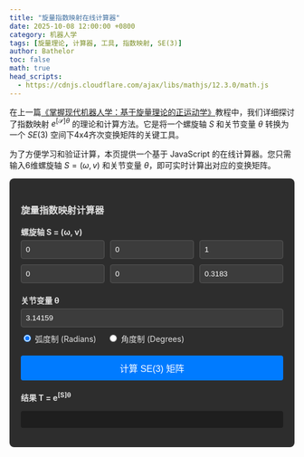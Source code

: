 ```yaml
---
title: "旋量指数映射在线计算器"
date: 2025-10-08 12:00:00 +0800
category: 机器人学
tags: [旋量理论, 计算器, 工具, 指数映射, SE(3)]
author: Bathelor
toc: false
math: true
head_scripts:
  - https://cdnjs.cloudflare.com/ajax/libs/mathjs/12.3.0/math.js
---
```


在上一篇[《掌握现代机器人学：基于旋量理论的正运动学》](/posts/robot-kinematics-with-screw-theory/)教程中，我们详细探讨了指数映射 $e^{[\mathcal{S}]\theta}$ 的理论和计算方法。它是将一个螺旋轴 $S$ 和关节变量 $\theta$ 转换为一个 $SE(3)$ 空间下4x4齐次变换矩阵的关键工具。

为了方便学习和验证计算，本页提供一个基于 JavaScript 的在线计算器。您只需输入6维螺旋轴 $S=(\omega, v)$ 和关节变量 $\theta$，即可实时计算出对应的变换矩阵。

<div id="screw-calculator" style="background-color: #2d2d2d; padding: 20px; border-radius: 8px; color: #e0e0e0;">

  <h3>旋量指数映射计算器</h3>

  <div style="margin-bottom: 20px;">
    <label style="display: block; margin-bottom: 5px;"><strong>螺旋轴 S = (ω, v)</strong></label>
    <div style="display: grid; grid-template-columns: repeat(3, 1fr); gap: 10px; margin-bottom: 10px;">
      <input type="number" id="w_x" placeholder="ω_x" value="0" style="width: 100%; box-sizing: border-box; padding: 8px; background-color: #3c3c3c; border: 1px solid #555; color: #fff; border-radius: 4px;">
      <input type="number" id="w_y" placeholder="ω_y" value="0" style="width: 100%; box-sizing: border-box; padding: 8px; background-color: #3c3c3c; border: 1px solid #555; color: #fff; border-radius: 4px;">
      <input type="number" id="w_z" placeholder="ω_z" value="1" style="width: 100%; box-sizing: border-box; padding: 8px; background-color: #3c3c3c; border: 1px solid #555; color: #fff; border-radius: 4px;">
    </div>
    <div style="display: grid; grid-template-columns: repeat(3, 1fr); gap: 10px;">
      <input type="number" id="v_x" placeholder="v_x" value="0" style="width: 100%; box-sizing: border-box; padding: 8px; background-color: #3c3c3c; border: 1px solid #555; color: #fff; border-radius: 4px;">
      <input type="number" id="v_y" placeholder="v_y" value="0" style="width: 100%; box-sizing: border-box; padding: 8px; background-color: #3c3c3c; border: 1px solid #555; color: #fff; border-radius: 4px;">
      <input type="number" id="v_z" placeholder="v_z" value="0.3183" style="width: 100%; box-sizing: border-box; padding: 8px; background-color: #3c3c3c; border: 1px solid #555; color: #fff; border-radius: 4px;">
    </div>
  </div>

  <div style="margin-bottom: 20px;">
    <label style="display: block; margin-bottom: 5px;"><strong>关节变量 θ</strong></label>
    <input type="number" id="theta" value="3.14159" style="width: 100%; box-sizing: border-box; padding: 8px; background-color: #3c3c3c; border: 1px solid #555; color: #fff; border-radius: 4px;">
    <div style="margin-top: 10px;">
      <input type="radio" id="radians" name="angle_unit" value="rad" checked>
      <label for="radians">弧度制 (Radians)</label>
      <input type="radio" id="degrees" name="angle_unit" value="deg" style="margin-left: 20px;">
      <label for="degrees">角度制 (Degrees)</label>
    </div>
  </div>

  <button id="calculate-btn" style="width: 100%; padding: 10px; background-color: #007bff; color: white; border: none; border-radius: 4px; cursor: pointer; font-size: 16px;">计算 SE(3) 矩阵</button>

  <div style="margin-top: 20px;">
    <label style="display: block; margin-bottom: 5px;"><strong>结果 T = e<sup>[S]θ</sup></strong></label>
    <pre id="result-matrix" style="background-color: #1e1e1e; padding: 15px; border-radius: 4px; font-family: 'Courier New', Courier, monospace; font-size: 14px; white-space: pre; line-height: 1.5;"></pre>
  </div>
</div>

<script>
  // 等待整个页面的HTML都加载完毕后再执行脚本
  document.addEventListener('DOMContentLoaded', function() {
  
    const calculateBtn = document.getElementById('calculate-btn');
    const resultMatrixEl = document.getElementById('result-matrix');

    // 检查核心元素是否存在
    if (!calculateBtn || !resultMatrixEl) {
      console.error("计算器核心HTML元素未找到，请检查ID是否正确。");
      return;
    }

    // 绑定点击事件
    calculateBtn.addEventListener('click', function() {
      // 检查math.js库是否已加载
      if (typeof math === 'undefined') {
        resultMatrixEl.innerText = "错误：Math.js 数学库加载失败。\n请检查网络连接或 head_scripts 配置。";
        return;
      }

      // 1. 获取所有输入值
      const w_x = parseFloat(document.getElementById('w_x').value);
      const w_y = parseFloat(document.getElementById('w_y').value);
      const w_z = parseFloat(document.getElementById('w_z').value);
      const v_x = parseFloat(document.getElementById('v_x').value);
      const v_y = parseFloat(document.getElementById('v_y').value);
      const v_z = parseFloat(document.getElementById('v_z').value);
      let theta = parseFloat(document.getElementById('theta').value);
      const unit = document.querySelector('input[name="angle_unit"]:checked').value;

      if (isNaN(w_x) || isNaN(w_y) || isNaN(w_z) || isNaN(v_x) || isNaN(v_y) || isNaN(v_z) || isNaN(theta)) {
          resultMatrixEl.innerText = "错误：所有输入都必须是有效的数字。";
          return;
      }

      // 2. 角度制转换为弧度制
      if (unit === 'deg') {
          theta = theta * Math.PI / 180;
      }

      // 3. 创建向量和矩阵
      const w = [w_x, w_y, w_z];
      const v = [v_x, v_y, v_z];
      
      if (math.deepEqual(w, [0, 0, 0])) { // 纯平移的特殊情况
          const T = math.matrix([
              [1, 0, 0, v_x * theta],
              [0, 1, 0, v_y * theta],
              [0, 0, 1, v_z * theta],
              [0, 0, 0, 1]
          ]);
          displayMatrix(T);
          return;
      }

      const I = math.identity(3);
      const w_skew = math.matrix([[0, -w_z, w_y], [w_z, 0, -w_x], [-w_y, w_x, 0]]);
      const w_skew_sq = math.multiply(w_skew, w_skew);

      // 4. 计算旋转部分 R (Rodrigues' 公式)
      const term_sin = math.multiply(w_skew, Math.sin(theta));
      const term_cos = math.multiply(w_skew_sq, (1 - Math.cos(theta)));
      const R = math.add(I, term_sin, term_cos);

      // 5. 计算平移部分 p
      const term1_p = math.multiply(I, theta);
      const term2_p = math.multiply(w_skew, (1 - Math.cos(theta)));
      const term3_p = math.multiply(w_skew_sq, (theta - Math.sin(theta)));
      const p_factor_matrix = math.add(term1_p, term2_p, term3_p);
      const p = math.multiply(p_factor_matrix, v);

      // 6. 组合成最终的 4x4 矩阵 T
      const T = math.matrix([
          [R.get([0, 0]), R.get([0, 1]), R.get([0, 2]), p.get([0])],
          [R.get([1, 0]), R.get([1, 1]), R.get([1, 2]), p.get([1])],
          [R.get([2, 0]), R.get([2, 1]), R.get([2, 2]), p.get([2])],
          [0, 0, 0, 1]
      ]);
      
      displayMatrix(T);
    });

    // 辅助函数，用于格式化并显示矩阵
    function displayMatrix(matrix) {
      let matrixString = "";
      for (let i = 0; i < 4; i++) {
          let row = [];
          for (let j = 0; j < 4; j++) {
              row.push(matrix.get([i, j]).toFixed(4).padStart(9, ' '));
          }
          matrixString += row.join("  ");
          if (i < 3) {
              matrixString += "\n";
          }
      }
      resultMatrixEl.innerText = matrixString;
    }
    
    // 尝试在页面加载后进行一次初始计算
    setTimeout(() => {
        if (typeof math !== 'undefined') {
            calculateBtn.click();
        } else {
            resultMatrixEl.innerText = "正在等待 Math.js 加载... 或加载失败。\n请检查网络连接或 head_scripts 配置。";
        }
    }, 200);

  });
</script>
